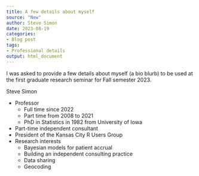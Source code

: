 ```yaml
---
title: A few details about myself
source: "New"
author: Steve Simon
date: 2023-08-19
categories:
- Blog post
tags:
- Professional details
output: html_document
---
```


I was asked to provide a few details about myself (a bio blurb) to be used at the first graduate research seminar for Fall semester 2023.

<!---more--->

Steve Simon

+ Professor
  + Full time since 2022
  + Part time from 2008 to 2021
  + PhD in Statistics in 1982 from University of Iowa
+ Part-time independent consultant
+ President of the Kansas City R Users Group
+ Research interests
  + Bayesian models for patient accrual
  + Building an independent consulting practice
  + Data sharing
  + Geocoding
